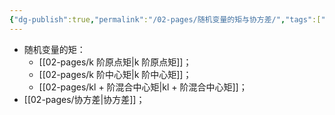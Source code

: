 ```yaml
---
{"dg-publish":true,"permalink":"/02-pages/随机变量的矩与协方差/","tags":["personal/blog","概率论"]}
---
```


- 随机变量的矩：
	- [[02-pages/k 阶原点矩\|k 阶原点矩]]；
	- [[02-pages/k 阶中心矩\|k 阶中心矩]]；
	- [[02-pages/kl + 阶混合中心矩\|kl + 阶混合中心矩]]；
- [[02-pages/协方差\|协方差]]；